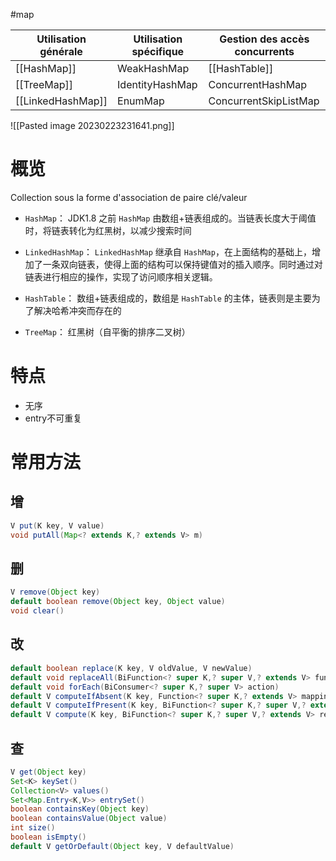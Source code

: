 #map

| Utilisation générale | Utilisation spécifique | Gestion des accès concurrents |
| -------------------- | ---------------------- | ----------------------------- |
| [[HashMap]]              | WeakHashMap            | [[HashTable]]                     |
| [[TreeMap]]              | IdentityHashMap        | ConcurrentHashMap             |
| [[LinkedHashMap]]        | EnumMap                | ConcurrentSkipListMap         |

![[Pasted image 20230223231641.png]]

# 概览

Collection sous la forme d'association de paire clé/valeur

-   `HashMap`： JDK1.8 之前 `HashMap` 由数组+链表组成的。当链表长度大于阈值时，将链表转化为红黑树，以减少搜索时间 

-   `LinkedHashMap`： `LinkedHashMap` 继承自 `HashMap`，在上面结构的基础上，增加了一条双向链表，使得上面的结构可以保持键值对的插入顺序。同时通过对链表进行相应的操作，实现了访问顺序相关逻辑。

-   `HashTable`： 数组+链表组成的，数组是 `HashTable` 的主体，链表则是主要为了解决哈希冲突而存在的

-   `TreeMap`： 红黑树（自平衡的排序二叉树）

# 特点

- 无序
- entry不可重复

# 常用方法

## 增

```Java
V put(K key, V value)
void putAll(Map<? extends K,? extends V> m)
```

## 删

```Java
V remove(Object key)
default boolean remove(Object key, Object value)
void clear()
```

## 改

```Java
default boolean replace(K key, V oldValue, V newValue)
default void replaceAll(BiFunction<? super K,? super V,? extends V> function)
default void forEach(BiConsumer<? super K,? super V> action)
default V computeIfAbsent(K key, Function<? super K,? extends V> mappingFunction)
default V computeIfPresent(K key, BiFunction<? super K,? super V,? extends V> remappingFunction)
default V compute(K key, BiFunction<? super K,? super V,? extends V> remappingFunction)
```

## 查

```Java
V get(Object key)
Set<K> keySet()
Collection<V> values()
Set<Map.Entry<K,V>> entrySet()
boolean containsKey(Object key)
boolean containsValue(Object value)
int size()
boolean isEmpty()
default V getOrDefault(Object key, V defaultValue)
```